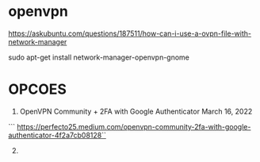 # openvpn


https://askubuntu.com/questions/187511/how-can-i-use-a-ovpn-file-with-network-manager

sudo apt-get install network-manager-openvpn-gnome



# OPCOES

1. OpenVPN Community + 2FA with Google Authenticator March 16, 2022

``` https://perfecto25.medium.com/openvpn-community-2fa-with-google-authenticator-4f2a7cb08128``

2. 
